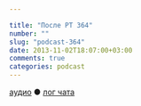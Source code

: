 ```yaml
---

title: "После РТ 364"
number: ""
slug: "podcast-364"
date: 2013-11-02T18:07:00+03:00
comments: true
categories: podcast
---
```

[аудио](http://cdn.radio-t.com/rt364post.mp3) ● [лог чата](http://chat.radio-t.com/logs/radio-t-364.html) <audio src="http://cdn.radio-t.com/rt364post.mp3" preload="none">
